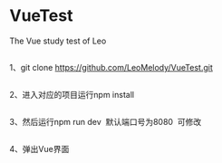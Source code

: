 # VueTest
The Vue study test of Leo
```
```
1、git clone https://github.com/LeoMelody/VueTest.git
```
```
2、进入对应的项目运行npm install
```
```
3、然后运行npm run dev  默认端口号为8080  可修改
```
```
4、弹出Vue界面

